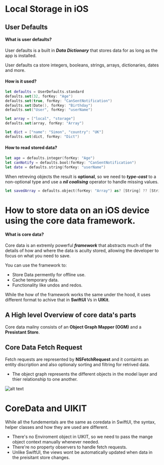 # Local Storage in iOS

## User Defaults
#### What is user defaults?
User defaults is a built in ***Data Dictionary*** that stores data for as long as the app is installed.

User defaults ca store integers, booleans, strings, arrays, dictionaries, dates and more.

#### How is it used?
```swift
let defaults = UserDefaults.standard
defaults.set(32, forKey: "Age")
defaults.set(true, forKey: "CanSentNotification")
defaults.set(Date(), forKey: "Birthday")
defaults.set("User", forKey: "userName")
```

```swift
let array = ["local", "storage"]
defaults.set(array, forKey: "Array")

let dict = ["name": "Simon", "country": "UK"]
defaults.set(dict, forKey: "Dict")
```
#### How to read stored data?
```swift
let age = defaults.integer(forKey: "Age")
let canNotify = defaults.bool(forKey: "CanSentNotification")
let date = defaults.string(forKey: "userName")
```
When retreving objects the result is **optional**, so we need to ***type-cast*** to a non-optional type and use a ***nil coalising*** operator to handle missing values.

```swift
let savedArray = defaults.object(forKey: "Array") as? [String] ?? [String]()
```








# How to store data on an iOS device using the core data framework.
#### What is core data?
Core data is an extremly powerful ***framework*** that abstracts much of the details of how and where the data is aculty stored, allowing the developer to focus on what you need to save.

You can use the framework to: 
- Store Data permently for offline use.
- Cache temporary data.
- Functionality like undos and redos.

While the how of the framework works the same under the hood, it uses different format to achive that in **SwiftUI** Vs in **UIKit**.

## A High level Overview of core data's parts
Core data mailny consists of an **Object Graph Mapper (OGM)** and a **Presistant Store**.




## Core Data Fetch Request
Fetch requests are represented by **NSFetchRequest** and it containts an entity discription and also optionaly sorting and filtring for retrived data.
- The object graph represents the different objects in the model layer and thier relationship to one another.

![alt text](https://imgur.com/lrQajo4)








# CoreData and UIKIT

While all the fundementals are the same as coredata in SwiftUI, the syntax, helper classes and how they are used are different.
- There's no Enviroment object in UIKIT, so we need to pass the mange object context manually whenever needed.
- There're no property observers to handle fetch requests.
- Unlike SwiftUI, the views wont be automatically updated when data in the preisitant store changes.

